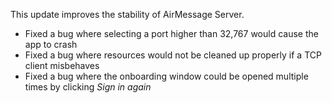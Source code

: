 This update improves the stability of AirMessage Server.

- Fixed a bug where selecting a port higher than 32,767 would cause the app to crash
- Fixed a bug where resources would not be cleaned up properly if a TCP client misbehaves
- Fixed a bug where the onboarding window could be opened multiple times by clicking _Sign in again_
